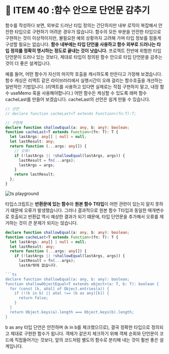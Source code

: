 # 🤫 ITEM 40 :함수 안으로 단언문 감추기

함수를 작성하다 보면, 외부로 드러난 타입 정의는 간단하지만 내부 로직이 복잡해서 안전한 타입으로 구현하기 어려운 경우가 많습니다. 함수의 모든 부분을 안전한 타입으로 구현하는 것이 이상적이지만, 불필요한 예외 상황까지 고려해 가며 타입 정보를 힘들게 구성할 필요는 없습니다. **함수 내부에는 타입 단언을 사용하고 함수 외부로 드러나는 타입 정의를 정확히 명시하는 정도로 끝내는 것이 낫습니다.** 프로젝트 전반에 위험한 타입 단언문이 드러나 있는 것보다, 제대로 타입이 정의된 함수 안으로 타입 단언문을 감추는 것이 더 좋은 설계입니다.

예를 들어, 어떤 함수가 자신의 마지막 호출을 캐시하도록 만든다고 가정해 보겠습니다.
함수 캐싱은 리액트 같은 라이브러리에서 실행시간이 오래 걸리는 함수호출을 개선하는 일반적인 기법입니다. (리액트를 사용하고 있다면 실제로는 직접 구현하지 말고, 내장 함수 useMemo 훅을 사용해야합니다.) 어떤 함수든 캐싱할 수 있도록 래퍼 함수 cacheLast를 만들어 보겠습니다. cacheLast의 선언은 쉽게 만들 수 있습니다.

```ts
// 선언
// declare function cacheLast<T extends Function>(fn:T):T;

// 구현체
declare function shallowEqual(a: any, b: any): boolean;
function cacheLast<T extends Function>(fn: T): T {
  let lastArgs: any[] | null = null;
  let lastResult: any;
  return function (...args: any[]) {
    // 오류!
    if (!lastArgs || !shallowEqual(lastArgs, args)) {
      lastResult = fn(...args);
      lastArgs = args;
    }
    return lastResult;
  };
}
```

![ts playground](https://github.com/Pyotato/effective_typescript/assets/102423086/81be63b3-a351-431a-9d09-af6690d30ae5)

타입스크립트는 **반환문에 있는 함수**와 **원본 함수 T타입**이 어떤 관련이 있는지 알지 못하기 떄문에 오류가 발생했습니다.
그러나 결과적으로 원본 함수 T타입과 동일한 매개변수로 호출되고 반환값 역시 예상한 결과가 되기 떄문에, 타입 단언문을 추가해서 오류를 제거하는 것이 큰 문제가 되지는 않습니다.

```ts
declare function shallowEqual(a: any, b: any): boolean;
function cacheLast<T extends Function>(fn: T): T {
  let lastArgs: any[] | null = null;
  let lastResult: any;
  return function (...args: any[]) {
    if (!lastArgs || !shallowEqual(lastArgs, args)) {
      lastResult = fn(...args);
      lastAr밖에 없습니다.

```ts
declare function shallowEqual(a: any, b: any): boolean;
function shallowObjectEqual<T extends object>(a: T, b: T): boolean {
  for (const [k, aVal] of Object.entries(a)) {
    if (!(k in b) || aVal !== (b as any)[k]) {
      return false;
    }
  }
  return Object.keys(a).length === Object.keys(b).length;
}
```

b as any 타입 단언은 안전하며 (k in b를 체크했으므로), 결국 정확한 타입으로 정의되고 제대로 구현한 함수가 됩니다.
객체가 같은지 체크하기 위해 객체 순회와 단언문이 코드에 직접들어가는 것보다, 앞의 코드처럼 별도의 함수로 분리해 내는 것이 훨씬 좋은 설계입니다.
